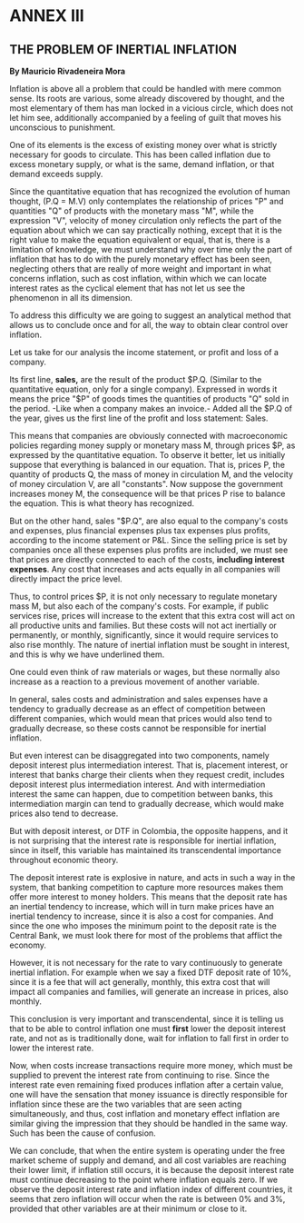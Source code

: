 # ANNEX III

## THE PROBLEM OF INERTIAL INFLATION

**By Mauricio Rivadeneira Mora**

Inflation is above all a problem that could be handled with mere common sense. Its roots are various, some already discovered by thought, and the most elementary of them has man locked in a vicious circle, which does not let him see, additionally accompanied by a feeling of guilt that moves his unconscious to punishment.

One of its elements is the excess of existing money over what is strictly necessary for goods to circulate. This has been called inflation due to excess monetary supply, or what is the same, demand inflation, or that demand exceeds supply.

Since the quantitative equation that has recognized the evolution of human thought, (P.Q = M.V) only contemplates the relationship of prices "P" and quantities "Q" of products with the monetary mass "M", while the expression "V", velocity of money circulation only reflects the part of the equation about which we can say practically nothing, except that it is the right value to make the equation equivalent or equal, that is, there is a limitation of knowledge, we must understand why over time only the part of inflation that has to do with the purely monetary effect has been seen, neglecting others that are really of more weight and important in what concerns inflation, such as cost inflation, within which we can locate interest rates as the cyclical element that has not let us see the phenomenon in all its dimension.

To address this difficulty we are going to suggest an analytical method that allows us to conclude once and for all, the way to obtain clear control over inflation.

Let us take for our analysis the income statement, or profit and loss of a company.

Its first line, **sales,** are the result of the product $P.Q. (Similar to the quantitative equation, only for a single company). Expressed in words it means the price "$P" of goods times the quantities of products "Q" sold in the period. -Like when a company makes an invoice.- Added all the $P.Q of the year, gives us the first line of the profit and loss statement: Sales.

This means that companies are obviously connected with macroeconomic policies regarding money supply or monetary mass M, through prices $P, as expressed by the quantitative equation. To observe it better, let us initially suppose that everything is balanced in our equation. That is, prices P, the quantity of products Q, the mass of money in circulation M, and the velocity of money circulation V, are all "constants". Now suppose the government increases money M, the consequence will be that prices P rise to balance the equation. This is what theory has recognized.

But on the other hand, sales "$P.Q", are also equal to the company's costs and expenses, plus financial expenses plus tax expenses plus profits, according to the income statement or P&L. Since the selling price is set by companies once all these expenses plus profits are included, we must see that prices are directly connected to each of the costs, **including interest expenses**. Any cost that increases and acts equally in all companies will directly impact the price level.

Thus, to control prices $P, it is not only necessary to regulate monetary mass M, but also each of the company's costs. For example, if public services rise, prices will increase to the extent that this extra cost will act on all productive units and families. But these costs will not act inertially or permanently, or monthly, significantly, since it would require services to also rise monthly. The nature of inertial inflation must be sought in interest, and this is why we have underlined them.

One could even think of raw materials or wages, but these normally also increase as a reaction to a previous movement of another variable.

In general, sales costs and administration and sales expenses have a tendency to gradually decrease as an effect of competition between different companies, which would mean that prices would also tend to gradually decrease, so these costs cannot be responsible for inertial inflation.

But even interest can be disaggregated into two components, namely deposit interest plus intermediation interest. That is, placement interest, or interest that banks charge their clients when they request credit, includes deposit interest plus intermediation interest. And with intermediation interest the same can happen, due to competition between banks, this intermediation margin can tend to gradually decrease, which would make prices also tend to decrease.

But with deposit interest, or DTF in Colombia, the opposite happens, and it is not surprising that the interest rate is responsible for inertial inflation, since in itself, this variable has maintained its transcendental importance throughout economic theory.

The deposit interest rate is explosive in nature, and acts in such a way in the system, that banking competition to capture more resources makes them offer more interest to money holders. This means that the deposit rate has an inertial tendency to increase, which will in turn make prices have an inertial tendency to increase, since it is also a cost for companies. And since the one who imposes the minimum point to the deposit rate is the Central Bank, we must look there for most of the problems that afflict the economy.

However, it is not necessary for the rate to vary continuously to generate inertial inflation. For example when we say a fixed DTF deposit rate of 10%, since it is a fee that will act generally, monthly, this extra cost that will impact all companies and families, will generate an increase in prices, also monthly.

This conclusion is very important and transcendental, since it is telling us that to be able to control inflation one must **first** lower the deposit interest rate, and not as is traditionally done, wait for inflation to fall first in order to lower the interest rate.

Now, when costs increase transactions require more money, which must be supplied to prevent the interest rate from continuing to rise. Since the interest rate even remaining fixed produces inflation after a certain value, one will have the sensation that money issuance is directly responsible for inflation since these are the two variables that are seen acting simultaneously, and thus, cost inflation and monetary effect inflation are similar giving the impression that they should be handled in the same way. Such has been the cause of confusion.

We can conclude, that when the entire system is operating under the free market scheme of supply and demand, and all cost variables are reaching their lower limit, if inflation still occurs, it is because the deposit interest rate must continue decreasing to the point where inflation equals zero. If we observe the deposit interest rate and inflation index of different countries, it seems that zero inflation will occur when the rate is between 0% and 3%, provided that other variables are at their minimum or close to it.
